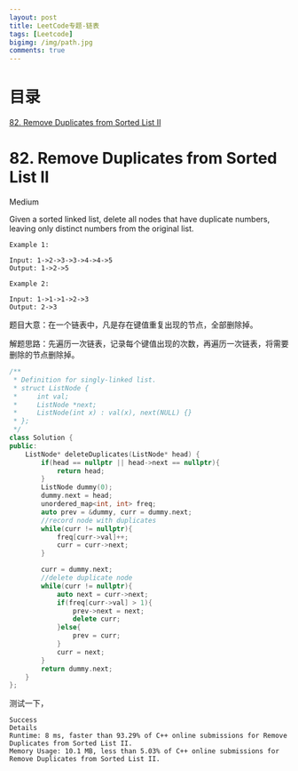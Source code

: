```yaml
---
layout: post
title: LeetCode专题-链表
tags: [Leetcode]
bigimg: /img/path.jpg
comments: true
---
```


# 目录 

[82. Remove Duplicates from Sorted List II](#jump82)

<span id="jump82"></span>

# 82. Remove Duplicates from Sorted List II

Medium

Given a sorted linked list, delete all nodes that have duplicate numbers, leaving only distinct numbers from the original list.

```
Example 1:

Input: 1->2->3->3->4->4->5
Output: 1->2->5

Example 2:

Input: 1->1->1->2->3
Output: 2->3
```

题目大意：在一个链表中，凡是存在键值重复出现的节点，全部删除掉。

解题思路：先遍历一次链表，记录每个键值出现的次数，再遍历一次链表，将需要删除的节点删除掉。

```c++
/**
 * Definition for singly-linked list.
 * struct ListNode {
 *     int val;
 *     ListNode *next;
 *     ListNode(int x) : val(x), next(NULL) {}
 * };
 */
class Solution {
public:
    ListNode* deleteDuplicates(ListNode* head) {
        if(head == nullptr || head->next == nullptr){
            return head;
        }
        ListNode dummy(0);
        dummy.next = head;
        unordered_map<int, int> freq;
        auto prev = &dummy, curr = dummy.next;
        //record node with duplicates
        while(curr != nullptr){
            freq[curr->val]++;
            curr = curr->next;
        }

        curr = dummy.next;
        //delete duplicate node
        while(curr != nullptr){
            auto next = curr->next;
            if(freq[curr->val] > 1){
                prev->next = next;
                delete curr;
            }else{
                prev = curr;
            }
            curr = next;
        }
        return dummy.next;        
    }
};
```
测试一下，
```
Success
Details
Runtime: 8 ms, faster than 93.29% of C++ online submissions for Remove Duplicates from Sorted List II.
Memory Usage: 10.1 MB, less than 5.03% of C++ online submissions for Remove Duplicates from Sorted List II.
```

